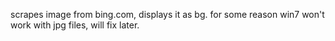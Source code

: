 scrapes image from bing.com, displays it as bg. 
for some reason win7 won't work with jpg files, will fix later.
